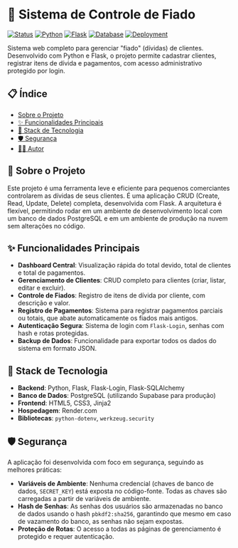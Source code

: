 # 📝 Sistema de Controle de Fiado

[![Status](https://img.shields.io/badge/status-em%20produção-blue)](#️-deployment)
[![Python](https://img.shields.io/badge/Python-3.9+-blue.svg)](https://www.python.org/)
[![Flask](https://img.shields.io/badge/Flask-2.x-orange)](https://flask.palletsprojects.com/)
[![Database](https://img.shields.io/badge/Database-PostgreSQL-blue)](https://www.postgresql.org/)
[![Deployment](https://img.shields.io/badge/Deployed%20on-Render.com-black)](https://render.com/)

Sistema web completo para gerenciar "fiado" (dívidas) de clientes. Desenvolvido com Python e Flask, o projeto permite cadastrar clientes, registrar itens de dívida e pagamentos, com acesso administrativo protegido por login.


## 📋 Índice

-   [Sobre o Projeto](#-sobre-o-projeto)
-   [✨ Funcionalidades Principais](#-funcionalidades-principais)
-   [🚀 Stack de Tecnologia](#-stack-de-tecnologia)
-   [🛡️ Segurança](#️-segurança)
-   [👨‍💻 Autor](#-autor)

## 📖 Sobre o Projeto

Este projeto é uma ferramenta leve e eficiente para pequenos comerciantes controlarem as dívidas de seus clientes. É uma aplicação CRUD (Create, Read, Update, Delete) completa, desenvolvida com Flask. A arquitetura é flexível, permitindo rodar em um ambiente de desenvolvimento local com um banco de dados PostgreSQL e em um ambiente de produção na nuvem sem alterações no código.

## ✨ Funcionalidades Principais

-   **Dashboard Central**: Visualização rápida do total devido, total de clientes e total de pagamentos.
-   **Gerenciamento de Clientes**: CRUD completo para clientes (criar, listar, editar e excluir).
-   **Controle de Fiados**: Registro de itens de dívida por cliente, com descrição e valor.
-   **Registro de Pagamentos**: Sistema para registrar pagamentos parciais ou totais, que abate automaticamente os fiados mais antigos.
-   **Autenticação Segura**: Sistema de login com `Flask-Login`, senhas com hash e rotas protegidas.
-   **Backup de Dados**: Funcionalidade para exportar todos os dados do sistema em formato JSON.

## 🚀 Stack de Tecnologia

-   **Backend**: Python, Flask, Flask-Login, Flask-SQLAlchemy
-   **Banco de Dados**: PostgreSQL (utilizando Supabase para produção)
-   **Frontend**: HTML5, CSS3, Jinja2
-   **Hospedagem**: Render.com
-   **Bibliotecas**: `python-dotenv`, `werkzeug.security`

## 🛡️ Segurança

A aplicação foi desenvolvida com foco em segurança, seguindo as melhores práticas:

-   **Variáveis de Ambiente**: Nenhuma credencial (chaves de banco de dados, `SECRET_KEY`) está exposta no código-fonte. Todas as chaves são carregadas a partir de variáveis de ambiente.
-   **Hash de Senhas**: As senhas dos usuários são armazenadas no banco de dados usando o hash `pbkdf2:sha256`, garantindo que mesmo em caso de vazamento do banco, as senhas não sejam expostas.
-   **Proteção de Rotas**: O acesso a todas as páginas de gerenciamento é protegido e requer autenticação.

